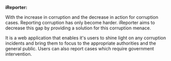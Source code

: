 **iReporter:**

With the increase in corruption and the decrease in action for corruption cases. Reporting corruption has only become harder. iReporter aims to decrease this gap by providing a solution for this corruption menace.

It is a web application that enables it's users to shine light on any corruption incidents and bring them to focus to the appropriate authorities and the general public. Users can also report cases which require government intervention. 

